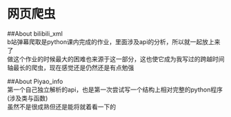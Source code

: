 # 网页爬虫    

##About bilibili_xml    
b站弹幕爬取是python课内完成的作业，里面涉及api的分析，所以就一起放上来了    
做这个作业的时候最大的困难也来源于这一部分，这也使它成为我写过的跨越时间轴最长的爬虫，现在感觉还是仍然还是有点勉强    
   
##About Piyao_info   
第一个自己独立解析的api，也是第一次尝试写一个结构上相对完整的python程序(涉及类与函数)    
虽然不是很成熟但还是能将就着看一下的
